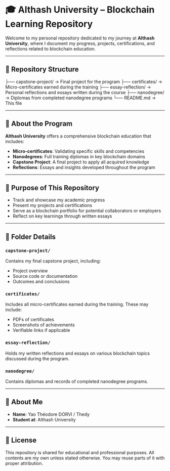 # 🎓 Althash University – Blockchain Learning Repository

Welcome to my personal repository dedicated to my journey at **Althash University**, where I document my progress, projects, certifications, and reflections related to blockchain education.

---

## 📁 Repository Structure
├── capstone-project/ → Final project for the program
├── certificates/ → Micro-certificates earned during the training
├── essay-reflection/ → Personal reflections and essays written during the course
├── nanodegree/ → Diplomas from completed nanodegree programs
└── README.md → This file

---

## 🧠 About the Program

**Althash University** offers a comprehensive blockchain education that includes:

- **Micro-certificates**: Validating specific skills and competencies
- **Nanodegrees**: Full training diplomas in key blockchain domains
- **Capstone Project**: A final project to apply all acquired knowledge
- **Reflections**: Essays and insights developed throughout the program

---

## 🚀 Purpose of This Repository

- Track and showcase my academic progress
- Present my projects and certifications
- Serve as a blockchain portfolio for potential collaborators or employers
- Reflect on key learnings through written essays

---

## 📂 Folder Details

### `capstone-project/`
Contains my final capstone project, including:
- Project overview
- Source code or documentation
- Outcomes and conclusions

### `certificates/`
Includes all micro-certificates earned during the training. These may include:
- PDFs of certificates
- Screenshots of achievements
- Verifiable links if applicable

### `essay-reflection/`
Holds my written reflections and essays on various blockchain topics discussed during the program.

### `nanodegree/`
Contains diplomas and records of completed nanodegree programs.

---

## 👤 About Me

- **Name**: Yao Théodore DORVI / Thedy
- **Student at**: Althash University 

---

## 📄 License

This repository is shared for educational and professional purposes. All contents are my own unless stated otherwise. You may reuse parts of it with proper attribution.

